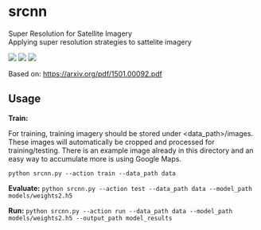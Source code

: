 # srcnn
Super Resolution for Satellite Imagery
<br />
Applying super resolution strategies to sattelite imagery


![](https://github.com/Yuki0114/Thesis_SRCNN/blob/master/results/05261_combined.jpg)
![](https://github.com/Yuki0114/Thesis_SRCNN/blob/master/results/05454_combined.jpg)
![](https://github.com/Yuki0114/Thesis_SRCNN/blob/master/results/06006_combined.jpg)


Based on: https://arxiv.org/pdf/1501.00092.pdf

## Usage

**Train:**

For training, training imagery should be stored under <data_path>/images. These images will automatically be cropped and processed for training/testing. There is an example image already in this directory and an easy way to accumulate more is using Google Maps.

```python srcnn.py --action train --data_path data```

**Evaluate:**
```python srcnn.py --action test --data_path data --model_path models/weights2.h5```

**Run:**
```python srcnn.py --action run --data_path data --model_path models/weights2.h5 --output_path model_results```
